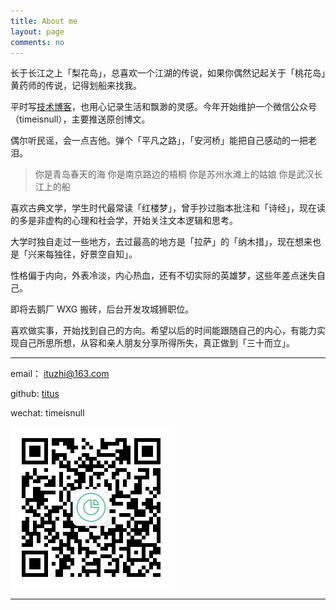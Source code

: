 ```yaml
---
title: About me
layout: page
comments: no
---
```


长于长江之上「梨花岛」，总喜欢一个江湖的传说，如果你偶然记起关于「桃花岛」黄药师的传说，记得划船来找我。

平时写[技术博客](http://fuzhii.com/)，也用心记录生活和飘渺的灵感。今年开始维护一个微信公众号（timeisnull），主要推送原创博文。 

偶尔听民谣，会一点吉他。弹个「平凡之路」，「安河桥」能把自己感动的一把老泪。

> 你是青岛春天的海 
你是南京路边的梧桐 
你是苏州水滩上的姑娘 
你是武汉长江上的船

喜欢古典文学，学生时代最常读「红楼梦」，曾手抄过脂本批注和「诗经」，现在读的多是非虚构的心理和社会学，开始关注文本逻辑和思考。

大学时独自走过一些地方，去过最高的地方是「拉萨」的「纳木措」，现在想来也是「兴来每独往，好景空自知」。

性格偏于内向，外表冷淡，内心热血，还有不切实际的英雄梦，这些年差点迷失自己。

即将去鹅厂 WXG 搬砖，后台开发攻城狮职位。

喜欢做实事，开始找到自己的方向。希望以后的时间能跟随自己的内心，有能力实现自己所思所想，从容和亲人朋友分享所得所失，真正做到「三十而立」。


---------------------------

email： ituzhi@163.com

github: [titus](https://github.com/huangtuzhi)

wechat: timeisnull

![wechat](/assets/images/qrcode_for_mp.jpg)


----

